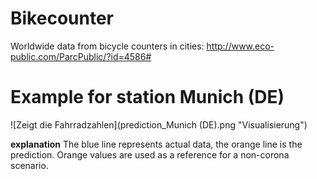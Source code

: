 # Bikecounter
Worldwide data from bicycle counters in cities: http://www.eco-public.com/ParcPublic/?id=4586#

# Example for station Munich (DE)

  ![Zeigt die Fahrradzahlen](prediction_Munich (DE).png "Visualisierung")
  
**explanation**
The blue line represents actual data, the orange line is the prediction. Orange values are used as a reference for a non-corona scenario.
